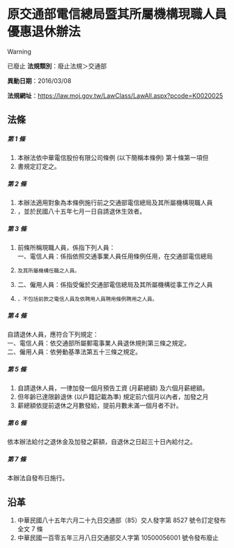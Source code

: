 # 原交通部電信總局暨其所屬機構現職人員優惠退休辦法


> [!WARNING]
> 已廢止
**法規類別**：廢止法規＞交通部

**異動日期**：2016/03/08  

**法規網址**：https://law.moj.gov.tw/LawClass/LawAll.aspx?pcode=K0020025



## 法條
##### 第 1 條
1. 本辦法依中華電信股份有限公司條例 (以下簡稱本條例) 第十條第一項但
1. 書規定訂定之。

##### 第 2 條
1. 本辦法適用對象為本條例施行前之交通部電信總局及其所屬機構現職人員
1. ，並於民國八十五年七月一日自請退休生效者。

##### 第 3 條
1. 前條所稱現職人員，係指下列人員：  
一、電信人員：係指依照交通事業人員任用條例任用，在交通部電信總局
1.     及其所屬機構任職之人員。
1. 二、僱用人員：係指受僱於交通部電信總局及其所屬機構從事工作之人員
1.     ，不包括前款之電信人員及依聘用人員聘用條例聘用之人員。

##### 第 4 條
自請退休人員，應符合下列規定：  
一、電信人員：依交通部所屬郵電事業人員退休規則第三條之規定。  
二、僱用人員：依勞動基準法第五十三條之規定。

##### 第 5 條
1. 自請退休人員，一律加發一個月預告工資 (月薪總額) 及六個月薪總額。
1. 但年齡已達限齡退休 (以戶籍記載為準) 規定前六個月以內者，加發之月
1. 薪總額依提前退休之月數發給，提前月數未滿一個月者不計。

##### 第 6 條
依本辦法給付之退休金及加發之薪額，自退休之日起三十日內給付之。

##### 第 7 條
本辦法自發布日施行。

## 沿革
1. 中華民國八十五年六月二十九日交通部（85）交人發字第 8527 號令訂定發布全文 7  條
1. 中華民國一百零五年三月八日交通部交人字第 10500056001  號令發布廢止
